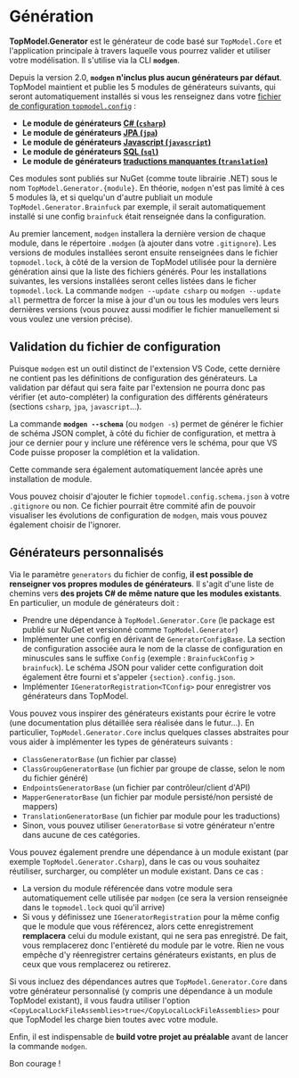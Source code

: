 # Génération

**TopModel.Generator** est le générateur de code basé sur `TopModel.Core` et l'application principale à travers laquelle vous pourrez valider et utiliser votre modélisation. Il s'utilise via la CLI **`modgen`**.

Depuis la version 2.0, **`modgen` n'inclus plus aucun générateurs par défaut**. TopModel maintient et publie les 5 modules de générateurs suivants, qui seront automatiquement installés si vous les renseignez dans votre [fichier de configuration `topmodel.config`](/configuration.md) :

- **Le module de générateurs [C# (`csharp`)](/generator/csharp.md)**
- **Le module de générateurs [JPA (`jpa`)](/generator/jpa.md)**
- **Le module de générateurs [Javascript (`javascript`)](/generator/js.md)**
- **Le module de générateurs [SQL (`sql`)](/generator/sql.md)**
- **Le module de générateurs [traductions manquantes (`translation`)](/generator/tranlsation.md)**

Ces modules sont publiés sur NuGet (comme toute librairie .NET) sous le nom `TopModel.Generator.{module}`. En théorie, `modgen` n'est pas limité à ces 5 modules là, et si quelqu'un d'autre publiait un module `TopModel.Generator.Brainfuck` par exemple, il serait automatiquement installé si une config `brainfuck` était renseignée dans la configuration.

Au premier lancement, `modgen` installera la dernière version de chaque module, dans le répertoire `.modgen` (à ajouter dans votre `.gitignore`). Les versions de modules installées seront ensuite renseignées dans le fichier `topmodel.lock`, à côté de la version de TopModel utilisée pour la dernière génération ainsi que la liste des fichiers générés. Pour les installations suivantes, les versions installées seront celles listées dans le ficher `topmodel.lock`. La commande `modgen --update csharp` ou `modgen --update all` permettra de forcer la mise à jour d'un ou tous les modules vers leurs dernières versions (vous pouvez aussi modifier le fichier manuellement si vous voulez une version précise).

## Validation du fichier de configuration

Puisque `modgen` est un outil distinct de l'extension VS Code, cette dernière ne contient pas les définitions de configuration des générateurs. La validation par défaut qui sera faite par l'extension ne pourra donc pas vérifier (et auto-compléter) la configuration des différents générateurs (sections `csharp`, `jpa`, `javascript`...).

La commande **`modgen --schema`** (ou `modgen -s`) permet de générer le fichier de schéma JSON complet, à côté du fichier de configuration, et mettra à jour ce dernier pour y inclure une référence vers le schéma, pour que VS Code puisse proposer la complétion et la validation.

Cette commande sera également automatiquement lancée après une installation de module.

Vous pouvez choisir d'ajouter le fichier `topmodel.config.schema.json` à votre `.gitignore` ou non. Ce fichier pourrait être commité afin de pouvoir visualiser les évolutions de configuration de `modgen`, mais vous pouvez également choisir de l'ignorer.

## Générateurs personnalisés

Via le paramètre `generators` du fichier de config, **il est possible de renseigner vos propres modules de générateurs**. Il s'agit d'une liste de chemins vers **des projets C# de même nature que les modules existants**. En particulier, un module de générateurs doit :

- Prendre une dépendance à `TopModel.Generator.Core` (le package est publié sur NuGet et versionné comme `TopModel.Generator`)
- Implémenter une config en dérivant de `GeneratorConfigBase`. La section de configuration associée aura le nom de la classe de configuration en minuscules sans le suffixe `Config` (exemple : `BrainfuckConfig` > `brainfuck`). Le schéma JSON pour valider cette configuration doit également être fourni et s'appeler `{section}.config.json`.
- Implémenter `IGeneratorRegistration<TConfig>` pour enregistrer vos générateurs dans TopModel.

Vous pouvez vous inspirer des générateurs existants pour écrire le votre (une documentation plus détaillée sera réalisée dans le futur...). En particulier, `TopModel.Generator.Core` inclus quelques classes abstraites pour vous aider à implémenter les types de générateurs suivants :

- `ClassGeneratorBase` (un fichier par classe)
- `ClassGroupGeneratorBase` (un fichier par groupe de classe, selon le nom du fichier généré)
- `EndpointsGeneratorBase` (un fichier par contrôleur/client d'API)
- `MapperGeneratorBase` (un fichier par module persisté/non persisté de mappers)
- `TranslationGeneratorBase` (un fichier par module pour les traductions)
- Sinon, vous pouvez utiliser `GeneratorBase` si votre générateur n'entre dans aucune de ces catégories.

Vous pouvez également prendre une dépendance à un module existant (par exemple `TopModel.Generator.Csharp`), dans le cas ou vous souhaitez réutiliser, surcharger, ou compléter un module existant. Dans ce cas :

- La version du module référencée dans votre module sera automatiquement celle utilisée par `modgen` (ce sera la version renseignée dans le `topmodel.lock` quoi qu'il arrive)
- Si vous y définissez une `IGeneratorRegistration` pour la même config que le module que vous référencez, alors cette enregistrement **remplacera** celui du module existant, qui ne sera pas enregistré. De fait, vous remplacerez donc l'entièreté du module par le votre. Rien ne vous empêche d'y réenregistrer certains générateurs existants, en plus de ceux que vous remplacerez ou retirerez.

Si vous incluez des dépendances autres que `TopModel.Generator.Core` dans votre générateur personnalisé (y compris une dépendance à un module TopModel existant), il vous faudra utiliser l'option `<CopyLocalLockFileAssemblies>true</CopyLocalLockFileAssemblies>` pour que TopModel les charge bien toutes avec votre module.

Enfin, il est indispensable de **build votre projet au préalable** avant de lancer la commande `modgen`.

Bon courage !
